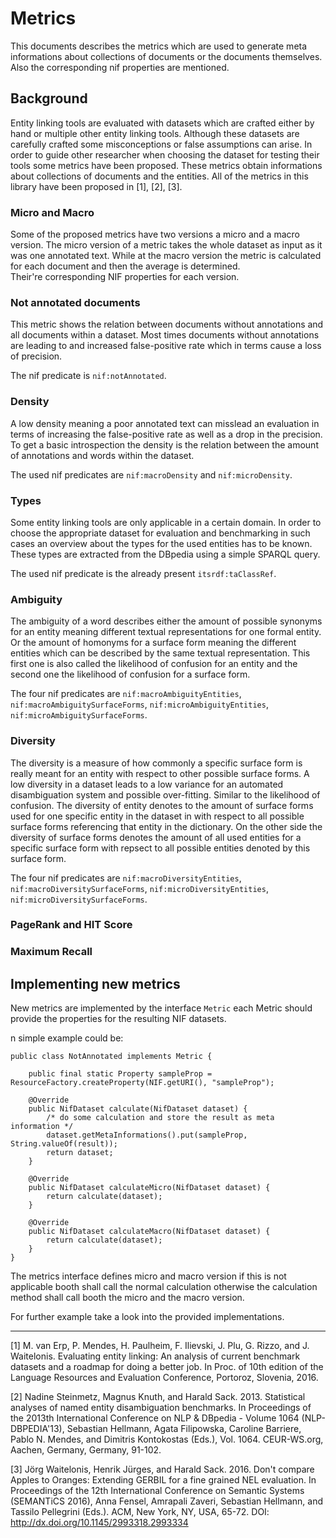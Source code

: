 
# Metrics

This documents describes the metrics which are used to generate meta informations about
collections of documents or the documents themselves. Also the corresponding nif properties are
mentioned.

## Background 

Entity linking tools are evaluated with datasets which are crafted either by hand or multiple
other entity linking tools. Although these datasets are carefully crafted some misconceptions
or false assumptions can arise. In order to guide other researcher when choosing the
dataset for testing their tools some metrics have been proposed. These metrics obtain
informations about collections of documents and the entities. All of the metrics
in this library have been proposed in [1], [2], [3].

### Micro and Macro

Some of the proposed metrics have two versions a micro and a macro version.
The micro version of a metric takes the whole dataset as input as it was one annotated text.
While at the macro version the metric is calculated for each document and then the average
is determined.  
Their're corresponding NIF properties for each version.

### Not annotated documents

This metric shows the relation between documents without annotations and all documents
within a dataset. Most times documents without annotations are leading to and increased 
false-positive rate which in terms cause a loss of precision.  

The nif predicate is `nif:notAnnotated`.

### Density

A low density meaning a poor annotated text can misslead an evaluation in terms
of increasing the false-positive rate as well as a drop in the precision.
To get a basic introspection the density is the relation between the amount
of annotations and words within the dataset.

The used nif predicates are `nif:macroDensity` and `nif:microDensity`.

### Types

Some entity linking tools are only applicable in a certain domain. 
In order to choose the appropriate dataset for evaluation and benchmarking
in such cases an overview about the types for the used entities has to be known.  
These types are extracted from the DBpedia using a simple SPARQL query.  

The used nif predicate is the already present `itsrdf:taClassRef`.

### Ambiguity

The ambiguity of a word describes either the amount of possible synonyms for an entity meaning 
different textual representations for one formal entity. Or the amount of homonyms for a surface form
meaning the different entities which can be described by the same textual representation.
This first one is also called the likelihood of confusion for an entity and the second one the likelihood
of confusion for a surface form.  

The four nif predicates are `nif:macroAmbiguityEntities`, `nif:macroAmbiguitySurfaceForms`, `nif:microAmbiguityEntities`, `nif:microAmbiguitySurfaceForms`.

### Diversity

The diversity is a measure of how commonly a specific surface form is really meant for an entity
with respect to other possible surface forms. A low diversity in a dataset leads to a low variance
for an automated disambiguation system and possible over-fitting. Similar to the likelihood of confusion.
The diversity of entity denotes to the amount of surface forms used for one specific entity in
the dataset in with respect to all possible surface forms referencing that entity in the dictionary.
On the other side the diversity of surface forms denotes the amount of all used entities for a specific
surface form with repsect to all possible entities denoted by this surface form.

The four nif predicates are `nif:macroDiversityEntities`, `nif:macroDiversitySurfaceForms`,
`nif:microDiversityEntities`, `nif:microDiversitySurfaceForms`.

### PageRank and HIT Score

### Maximum Recall

## Implementing new metrics

New metrics are implemented by the interface `Metric` each Metric should provide the properties
for the resulting NIF datasets.  

n simple example could be:

    public class NotAnnotated implements Metric {

        public final static Property sampleProp = ResourceFactory.createProperty(NIF.getURI(), "sampleProp");

        @Override
        public NifDataset calculate(NifDataset dataset) {
            /* do some calculation and store the result as meta information */
            dataset.getMetaInformations().put(sampleProp, String.valueOf(result));
            return dataset;
        }

        @Override
        public NifDataset calculateMicro(NifDataset dataset) {
            return calculate(dataset);
        }

        @Override
        public NifDataset calculateMacro(NifDataset dataset) {
            return calculate(dataset);
        }
    }

The metrics interface defines micro and macro version if this is not applicable booth shall
call the normal calculation otherwise the calculation method shall call booth the micro and the macro version.  

For further example take a look into the provided implementations.
___

[1] M. van Erp, P. Mendes, H. Paulheim, F. Ilievski, J. Plu, G. Rizzo, and J. Waitelonis. Evaluating entity linking: An analysis of current benchmark datasets and a roadmap for doing a better job. In Proc. of 10th edition of the Language Resources and Evaluation Conference, Portoroz, Slovenia, 2016.

[2] Nadine Steinmetz, Magnus Knuth, and Harald Sack. 2013. Statistical analyses of named entity disambiguation benchmarks. In Proceedings of the 2013th International Conference on NLP & DBpedia - Volume 1064 (NLP-DBPEDIA'13), Sebastian Hellmann, Agata Filipowska, Caroline Barriere, Pablo N. Mendes, and Dimitris Kontokostas (Eds.), Vol. 1064. CEUR-WS.org, Aachen, Germany, Germany, 91-102.

[3] Jörg Waitelonis, Henrik Jürges, and Harald Sack. 2016. Don't compare Apples to Oranges: Extending GERBIL for a fine grained NEL evaluation. In Proceedings of the 12th International Conference on Semantic Systems (SEMANTiCS 2016), Anna Fensel, Amrapali Zaveri, Sebastian Hellmann, and Tassilo Pellegrini (Eds.). ACM, New York, NY, USA, 65-72. DOI: http://dx.doi.org/10.1145/2993318.2993334
